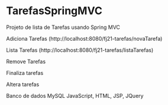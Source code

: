 # TarefasSpringMVC

Projeto de lista de Tarefas usando Spring MVC

Adiciona Tarefas (http://localhost:8080/fj21-tarefas/novaTarefa)

Lista Tarefas (http://localhost:8080/fj21-tarefas/listaTarefas)

Remove Tarefas

Finaliza tarefas

Altera tarefas

Banco de dados MySQL
JavaScript, HTML, JSP, JQuery
